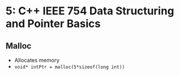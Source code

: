 # 5: C++ IEEE 754 Data Structuring and Pointer Basics

## Malloc
* Allocates memory 
* `void* intPtr = malloc(5*sizeof(long int))`